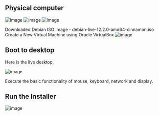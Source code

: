 ## Physical computer   
 ![image](https://github.com/MadhukaPalihakkara/MyRepo/assets/149093784/2642241b-e41a-430b-9361-52e092d87ea1)
 ![image](https://github.com/MadhukaPalihakkara/MyRepo/assets/149093784/265ad868-1023-4715-97ab-c5e49150d335)
  ![image](https://github.com/MadhukaPalihakkara/MyRepo/assets/149093784/03c779bc-726f-4e08-923b-22ca0974b557)

Downloaded Debian ISO image - debian-live-12.2.0-amd64-cinnamon.iso
Create a New Virtual Machine using Oracle VirtualBox 
 ![image](https://github.com/MadhukaPalihakkara/MyRepo/assets/149093784/5af60011-9923-45d1-80b5-77d17ef90b34)

## Boot to desktop
Here is the live desktop.

 ![image](https://github.com/MadhukaPalihakkara/MyRepo/assets/149093784/15eeccbc-7bb8-461e-a7ec-666cd5d788cf)

Execute the basic functionality of mouse, keyboard, network and display.
## Run the Installer
 ![image](https://github.com/MadhukaPalihakkara/MyRepo/assets/149093784/cb27f2aa-e5c3-4721-a0da-5c5071d5a428)


